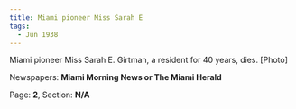 ```yaml
---  
title: Miami pioneer Miss Sarah E  
tags:  
  - Jun 1938  
---  
```

  
Miami pioneer Miss Sarah E. Girtman, a resident for 40 years, dies. [Photo]  
  
Newspapers: **Miami Morning News or The Miami Herald**  
  
Page: **2**, Section: **N/A** 
